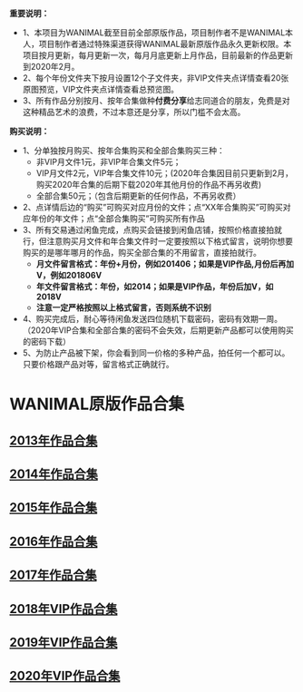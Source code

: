 **重要说明：**<br>
* 1、本项目为WANIMAL截至目前全部原版作品，项目制作者不是WANIMAL本人，项目制作者通过特殊渠道获得WANIMAL最新原版作品永久更新权限。本项目按月更新，每月更新一次，每月月底更新上月作品，目前最新的作品更新到2020年2月。
* 2、每个年份文件夹下按月设置12个子文件夹，非VIP文件夹点详情查看20张原图预览，VIP文件夹点详情查看总预览图。
* 3、所有作品分别按月、按年合集做种**付费分享**给志同道合的朋友，免费是对这种精品艺术的浪费，不过本意还是分享，所以门槛不会太高。<br>

**购买说明：**<br>
* 1、分单独按月购买、按年合集购买和全部合集购买三种：<br>
  * 非VIP月文件1元，非VIP年合集文件5元；<br>
  * VIP月文件2元，VIP年合集文件10元；(2020年合集因目前只更新到2月，购买2020年合集的后期下载2020年其他月份的作品不再另收费)<br>
  * 全部合集50元；（包含后期更新的任何作品，不再另收费）<br>
* 2、点详情后边的“购买”可购买对应月份的文件；点“XX年合集购买”可购买对应年份的年文件；点“全部合集购买”可购买所有作品
* 3、所有交易通过闲鱼完成，点购买会链接到闲鱼店铺，按照价格直接拍就行，但注意购买月文件和年合集文件时一定要按照以下格式留言，说明你想要购买的是哪年哪月的作品，购买全部合集的不用留言，直接拍就行。<br>
  * **月文件留言格式：年份+月份，例如201406；如果是VIP作品,月份后再加V，例如201806V**
  * **年文件留言格式：年份，如2014；如果是VIP作品，年份后加V，如2018V**
  * **注意一定严格按照以上格式留言，否则系统不识别**
* 4、购买完成后，耐心等待闲鱼发送四位随机下载密码，密码有效期一周。（2020年VIP合集和全部合集的密码不会失效，后期更新产品都可以使用购买的密码下载）
* 5、为防止产品被下架，你会看到同一价格的多种产品，拍任何一个都可以。只要价格跟产品对等，留言格式正确就行。
# WANIMAL原版作品合集
## [2013年作品合集](#2013年作品合集1884p654m)
## [2014年作品合集](#2014年作品合集1887p773mb下载)
## [2015年作品合集](#2015年作品合集1530p646mb)
## [2016年作品合集](https://github.com/sxcool1024/WANIMAL/tree/master/2016%E5%B9%B4%E4%BD%9C%E5%93%81%E5%90%88%E9%9B%86#2016%E5%B9%B4%E4%BD%9C%E5%93%81%E5%90%88%E9%9B%861210p612mb2016%E5%B9%B4%E5%90%88%E9%9B%86%E8%B4%AD%E4%B9%B0)
## [2017年作品合集](https://github.com/sxcool1024/WANIMAL/tree/master/2017%E5%B9%B4%E4%BD%9C%E5%93%81%E9%9B%86#2017%E5%B9%B4%E4%BD%9C%E5%93%81%E5%90%88%E9%9B%861200p417mb2017%E5%B9%B4%E5%90%88%E9%9B%86%E8%B4%AD%E4%B9%B0)
## [2018年VIP作品合集](https://github.com/sxcool1024/WANIMAL/tree/master/2018%E5%B9%B4VIP%E4%BD%9C%E5%93%81%E5%90%88%E9%9B%86#2018%E5%B9%B4vip%E4%BD%9C%E5%93%81%E5%90%88%E9%9B%86360p568gb2018%E5%B9%B4%E5%90%88%E9%9B%86%E8%B4%AD%E4%B9%B0)
## [2019年VIP作品合集](https://github.com/sxcool1024/WANIMAL/tree/master/2019%E5%B9%B4VIP%E4%BD%9C%E5%93%81%E5%90%88%E9%9B%86#2019%E5%B9%B4vip%E4%BD%9C%E5%93%81%E5%90%88%E9%9B%86360p533gb2019%E5%B9%B4%E5%90%88%E9%9B%86%E8%B4%AD%E4%B9%B0)
## [2020年VIP作品合集](https://github.com/sxcool1024/WANIMAL/tree/master/2020%E5%B9%B4VIP%E4%BD%9C%E5%93%81%E5%90%88%E9%9B%86#2020%E5%B9%B4vip%E4%BD%9C%E5%93%81%E5%90%88%E9%9B%8660p649mb2020%E5%B9%B4%E5%90%88%E9%9B%86%E8%B4%AD%E4%B9%B0)
